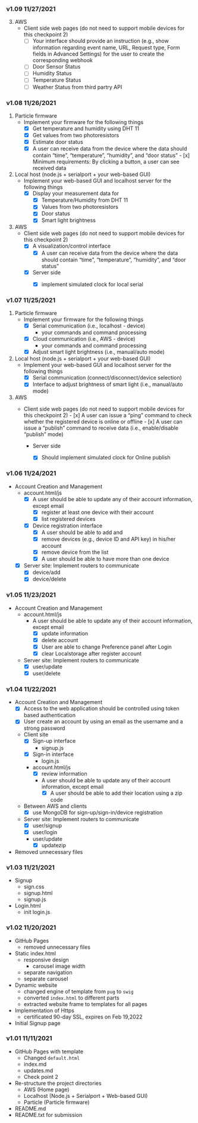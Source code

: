 ### v1.09 11/27/2021

3. AWS
	- Client side web pages (do not need to support mobile devices for this checkpoint 2)
		- [ ] Your interface should provide an instruction (e.g., show information regarding event name, URL, Request type, Form fields in Advanced Settings) for the user to create the corresponding webhook 
		- [ ] Door Sensor Status
		- [ ] Humidity Status
		- [ ] Temperature Status
		- [ ] Weather Status from third partry API

### v1.08 11/26/2021

1. Particle firmware
	- Implement your firmware for the following things 
		- [x] Get temperature and humidity using DHT 11 
		- [x] Get values from two photoresistors
		- [x] Estimate door status
		- [x]  A user can receive data from the device where the data should contain “time”, “temperature”, “humidity”, and “door status”
				- [x]  Minimum requirements: By clicking a button, a user can see received data 
2. Local host (node.js + serialport + your web-based GUI)
	- Implement your web-based GUI and localhost server for the following things 
		- [x] Display your measurement data for
			- [x] Temperature/Humidity from DHT 11
			- [x] Values from two photoresistors
			- [x] Door status
			- [x] Smart light brightness
3. AWS
	- Client side web pages (do not need to support mobile devices for this checkpoint 2)
		- [x] A visualization/control interface
			- [x]  A user can receive data from the device where the data should contain “time”, “temperature”, “humidity”, and “door status”
		- [x] Server side 
			- [x] implement simulated clock for local serial


### v1.07 11/25/2021

1. Particle firmware
	- Implement your firmware for the following things 
		- [x] Serial communication (i.e., localhost - device)
			- your commands and command processing
		- [x] Cloud communication (i.e., AWS - device)
			- your commands and command processing 
		- [x] Adjust smart light brightness (i.e., manual/auto mode)
2. Local host (node.js + serialport + your web-based GUI)
	- Implement your web-based GUI and localhost server for the following things 
		- [x] Serial communication (connect/disconnect/device selection)
		- [x] Interface to adjust brightness of smart light (i.e., manual/auto mode)
3. AWS
	- Client side web pages (do not need to support mobile devices for this checkpoint 2)
			- [x]  A user can issue a “ping” command to check whether the registered device is online or offline
			- [x]  A user can issue a “publish” command to receive data (i.e., enable/disable “publish” mode)
			
		-  Server side 
			- [x] Should implement simulated clock for Online publish



### v1.06 11/24/2021

- Account Creation and Management
	- account.html/js
		- [x] A user should be able to update any of their account information, except email
			- [x] register at least one device with their account
			- [x] list registered devices
		- [x] Device registration interface
			- [x] A user should be able to add and 
			- [x] remove devices (e.g., device ID and API key) in his/her account
			- [x] remove device from the list
			- [x] A user should be able to have more than one device
	- [x] Server site: Implement routers to communicate 
		- [x] device/add
		- [x] device/delete

### v1.05 11/23/2021

- Account Creation and Management
	- account.html/js
		- A user should be able to update any of their account information, except email
			- [x] update information
			- [x] delete account
			- [x] User are able to change Preference panel after Login
			- [x] clear Localstorage after register account
	- Server site: Implement routers to communicate 
		- [x] user/update
		- [x] user/delete

### v1.04 11/22/2021

- Account Creation and Management
	- [x] Access to the web application should be controlled using token based authentication
	- [x] User create an account by using an email as the username and a strong password
	- Client site
		- [x] Sign-up interface 
			- signup.js
		- [x] Sign-in interface
			- login.js
		- account.html/js
			- [x] review information
			- A user should be able to update any of their account information, except email
				- [x] A user should be able to add their location using a zip code
	- Between AWS and clients 
		- [x] use MongoDB for sign-up/sign-in/device registration 
	- Server site: Implement routers to communicate 
		- [x] user/signup
		- [x] user/login
		- user/update
			- [x] updatezip
- Removed unnecessary files

### v1.03 11/21/2021

- Signup
	- sign.css
	- signup.html
	- signup.js
- Login.html
	- init login.js

### v1.02 11/20/2021

- GitHub Pages
	- removed unnecessary files
- Static index.html
	- responsive design
		- carousel image width
	- separate navigation
	- separate carousel
- Dynamic website
	- changed engine of template from `pug` to `swig` 
	- converted `index.html` to different parts
	- extracted website frame to templates for all pages
- Implementation of Https
	- certificated 90-day SSL, expires on Feb 19,2022
- Initial Signup page 

### v1.01 11/11/2021

- GitHub Pages with template
	- Changed `default.html`
	- index.md
	- updates.md
	- Check point 2
- Re-structure the project directories
	- AWS (Home page)
	- Localhost (Node.js + Serialport + Web-based GUI)
	- Particle (Particle firmware)
- README.md
- README.txt for submission

